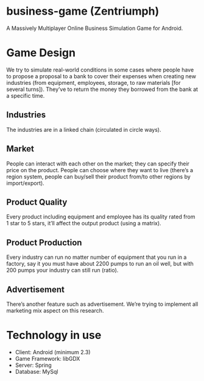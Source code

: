 business-game (Zentriumph)
==========================

A Massively Multiplayer Online Business Simulation Game for Android.

# Game Design
We try to simulate real-world conditions in some cases where people have to propose a proposal to a bank to cover their expenses when creating new industries (from equipment, employees, storage, to raw materials [for several turns]). They’ve to return the money they borrowed from the bank at a specific time.

## Industries
The industries are in a linked chain (circulated in circle ways).

## Market
People can interact with each other on the market; they can specify their price on the product. People can choose where they want to live (there’s a region system, people can buy/sell their product from/to other regions by import/export).

## Product Quality
Every product including equipment and employee has its quality rated from 1 star to 5 stars, it’ll affect the output product (using a matrix).

## Product Production
Every industry can run no matter number of equipment that you run in a factory, say it you must have about 2200 pumps to run an oil well, but with 200 pumps your industry can still run (ratio).

## Advertisement
There’s another feature such as advertisement. We’re trying to implement all marketing mix aspect on this research.

# Technology in use
- Client: Android (minimum 2.3)
- Game Framework: libGDX
- Server: Spring
- Database: MySql
